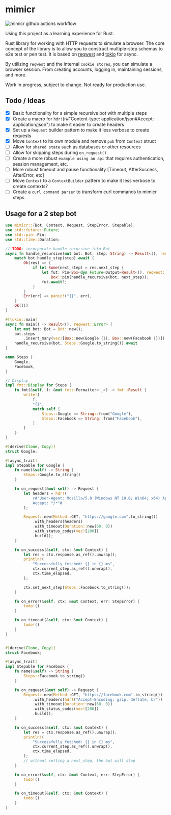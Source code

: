 # mimicr

![mimicr github actions workflow](https://github.com/netr/mimicr/actions/workflows/mimicr.yml/badge.svg)

Using this project as a learning experience for Rust.

Rust library for working with HTTP requests to simulate a browser. The core concept of the library is to allow you to
construct multiple-step schemas to e2e test or pen test. It is based
on [reqwest](https://docs.rs/reqwest/latest/reqwest/index.html)
and [tokio](https://docs.rs/tokio/latest/tokio/index.html) for async.

By utilizing `reqwest` and the internal `cookie stores`, you can simulate a browser session. From creating accounts,
logging
in, maintaining sessions, and more.

Work in progress, subject to change. Not ready for production use.

## Todo / Ideas

- [x] Basic functionality for a simple recursive bot with multiple steps
- [x] Create a macro for `hdr!`(r#"Content-type: application/json#Accept: application/json") to make it easier to create
  headers
- [x] Set up a `Request` builder pattern to make it less verbose to create requests
- [X] Move `Context` to its own module and remove `pub` from `Context` struct
- [ ] Allow for `shared state` such as databases or other resources
- [ ] Allow for skipping steps during `on_request()`
- [ ] Create a more robust `example using an api` that requires authentication, session management, etc.
- [ ] More robust timeout and pause functionality [Timeout, AfterSuccess, AfterError, etc]
- [ ] Move `Context` to a `ContextBuilder` pattern to make it less verbose to create contexts?
- [ ] Create a `curl command parser` to transform curl commands to mimicr steps

## Usage for a 2 step bot

```rust
use mimicr::{Bot, Context, Request, StepError, Stepable};
use std::future::Future;
use std::pin::Pin;
use std::time::Duration;

// TODO: incorporate handle_recursive into Bot
async fn handle_recursive(mut bot: Bot, step: String) -> Result<(), reqwest::Error> {
    match bot.handle_step(step).await {
        Ok(res) => {
            if let Some(next_step) = res.next_step {
                let fut: Pin<Box<dyn Future<Output=Result<(), reqwest::Error>>>> =
                    Box::pin(handle_recursive(bot, next_step));
                fut.await?;
            }
        }
        Err(err) => panic!("{}", err),
    }
    Ok(())
}

#[tokio::main]
async fn main() -> Result<(), reqwest::Error> {
    let mut bot: Bot = Bot::new();
    bot.steps
        .insert_many(vec![Box::new(Google {}), Box::new(Facebook {})]);
    handle_recursive(bot, Steps::Google.to_string()).await
}

enum Steps {
    Google,
    Facebook,
}

// Display
impl fmt::Display for Steps {
    fn fmt(&self, f: &mut fmt::Formatter<'_>) -> fmt::Result {
        write!(
            f,
            "{}",
            match self {
                Steps::Google => String::from("Google"),
                Steps::Facebook => String::from("Facebook"),
            }
        )
    }
}

#[derive(Clone, Copy)]
struct Google;

#[async_trait]
impl Stepable for Google {
    fn name(&self) -> String {
        Steps::Google.to_string()
    }

    fn on_request(&mut self) -> Request {
        let headers = hdr!(
            r#"User-Agent: Mozilla/5.0 (Windows NT 10.0; Win64; x64) AppleWebKit/537.36 (KHTML, like Gecko) Chrome/116.0.0.0 Safari/537.36
            Accept: */*"#
        );

        Request::new(Method::GET, "https://google.com".to_string())
            .with_headers(headers)
            .with_timeout(Duration::new(60, 0))
            .with_status_codes(vec![200])
            .build();
    }

    fn on_success(&self, ctx: &mut Context) {
        let res = ctx.response.as_ref().unwrap();
        println!(
            "Successfully fetched: {} in {} ms",
            ctx.current_step.as_ref().unwrap(),
            ctx.time_elapsed,
        );

        ctx.set_next_step(Steps::Facebook.to_string());
    }

    fn on_error(&self, ctx: &mut Context, err: StepError) {
        todo!()
    }

    fn on_timeout(&self, ctx: &mut Context) {
        todo!()
    }
}


#[derive(Clone, Copy)]
struct Facebook;

#[async_trait]
impl Stepable for Facebook {
    fn name(&self) -> String {
        Steps::Facebook.to_string()
    }

    fn on_request(&mut self) -> Request {
        Request::new(Method::GET, "https://facebook.com".to_string())
            .with_headers(hdr!("Accept-Encoding: gzip, deflate, br"))
            .with_timeout(Duration::new(60, 0))
            .with_status_codes(vec![200])
            .build();
    }

    fn on_success(&self, ctx: &mut Context) {
        let res = ctx.response.as_ref().unwrap();
        println!(
            "Successfully fetched: {} in {} ms",
            ctx.current_step.as_ref().unwrap(),
            ctx.time_elapsed,
        );
        // without setting a next_step, the bot will stop
    }

    fn on_error(&self, ctx: &mut Context, err: StepError) {
        todo!()
    }

    fn on_timeout(&self, ctx: &mut Context) {
        todo!()
    }
}
```